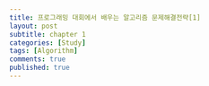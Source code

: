 ```yaml
---
title: 프로그래밍 대회에서 배우는 알고리즘 문제해결전략[1]
layout: post
subtitle: chapter 1
categories: [Study]
tags: [Algorithm]
comments: true
published: true
---
```


